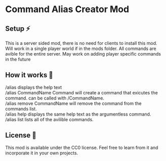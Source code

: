 # Command Alias Creator Mod

## Setup ⚡

This is a server sided mod, there is no need for clients to install this mod. Will work in a single player world if in the mods folder. All commands are avible for the entire server. May work on adding player specific commands in the future

## How it works 🔧

/alias displays the help text <br>
/alias CommandName Command will create a command that exicutes the command. can be called with /CommandName. <br>
/alias remove CommandName will remove the command from the commands list. <Br>
/alias help displays the same help text as the argumentless command. <br>
/alias list lists all of the avilible commands. <br>

## License 📝

This mod is available under the CC0 license. Feel free to learn from it and incorporate it in your own projects.
